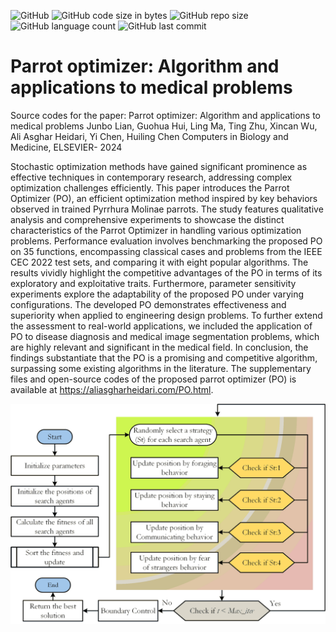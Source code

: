 ![GitHub](https://img.shields.io/github/license/aliasgharheidaricom/Parrot-Optimizer)
![GitHub code size in bytes](https://img.shields.io/github/languages/code-size/aliasgharheidaricom/Parrot-Optimizer)
![GitHub repo size](https://img.shields.io/github/repo-size/aliasgharheidaricom/Parrot-Optimizer)
![GitHub language count](https://img.shields.io/github/languages/count/aliasgharheidaricom/Parrot-Optimizer)
![GitHub last commit](https://img.shields.io/github/last-commit/aliasgharheidaricom/Parrot-Optimizer)

# Parrot optimizer: Algorithm and applications to medical problems 



Source codes for the paper:
Parrot optimizer: Algorithm and applications to medical problems
Junbo Lian, Guohua Hui, Ling Ma, Ting Zhu, Xincan Wu, Ali Asghar Heidari, Yi Chen, Huiling Chen
Computers in Biology and Medicine, ELSEVIER- 2024 

Stochastic optimization methods have gained significant prominence as effective techniques in contemporary research, addressing complex optimization challenges efficiently. This paper introduces the Parrot Optimizer (PO), an efficient optimization method inspired by key behaviors observed in trained Pyrrhura Molinae parrots. The study features qualitative analysis and comprehensive experiments to showcase the distinct characteristics of the Parrot Optimizer in handling various optimization problems. Performance evaluation involves benchmarking the proposed PO on 35 functions, encompassing classical cases and problems from the IEEE CEC 2022 test sets, and comparing it with eight popular algorithms. The results vividly highlight the competitive advantages of the PO in terms of its exploratory and exploitative traits. Furthermore, parameter sensitivity experiments explore the adaptability of the proposed PO under varying configurations. The developed PO demonstrates effectiveness and superiority when applied to engineering design problems. To further extend the assessment to real-world applications, we included the application of PO to disease diagnosis and medical image segmentation problems, which are highly relevant and significant in the medical field. In conclusion, the findings substantiate that the PO is a promising and competitive algorithm, surpassing some existing algorithms in the literature. The supplementary files and open-source codes of the proposed parrot optimizer (PO) is available at https://aliasgharheidari.com/PO.html.

<div align="center">
  <img src="Flowchart of Parrot Optimizer (PO).png">
</div>
